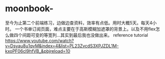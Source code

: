 # moonbook-
至今为止第二个前端练习，边做边查资料，效率有点低。用时大概5天。每天4小时。
一个书单订阅页面，难点主要在于高斯模糊加遮罩的背景上。以及不用flex怎么做四个间距可变的等宽列...其实到最后我也没做出来。
reference tutorial
https://www.youtube.com/watch?v=Dsyau8u1qvM&index=4&list=PL23ZvcdS3XPJZDL1M-kxoPF06cl9hfVB_&pbjreload=10

